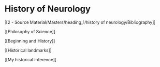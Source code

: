 # History of Neurology

[[2 - Source Material/Masters/heading_1/history of neurology/Bibliography]]

[[Philosophy of Science]]

[[Beginning and History]]

[[Historical landmarks]]

[[My historical inference]]